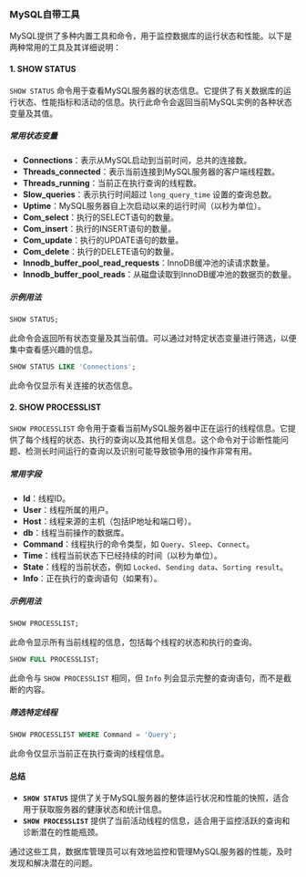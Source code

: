 ### MySQL自带工具

MySQL提供了多种内置工具和命令，用于监控数据库的运行状态和性能。以下是两种常用的工具及其详细说明：

#### 1. **SHOW STATUS**

`SHOW STATUS` 命令用于查看MySQL服务器的状态信息。它提供了有关数据库的运行状态、性能指标和活动的信息。执行此命令会返回当前MySQL实例的各种状态变量及其值。

##### **常用状态变量**

- **Connections**：表示从MySQL启动到当前时间，总共的连接数。
- **Threads_connected**：表示当前连接到MySQL服务器的客户端线程数。
- **Threads_running**：当前正在执行查询的线程数。
- **Slow_queries**：表示执行时间超过 `long_query_time` 设置的查询总数。
- **Uptime**：MySQL服务器自上次启动以来的运行时间（以秒为单位）。
- **Com_select**：执行的SELECT语句的数量。
- **Com_insert**：执行的INSERT语句的数量。
- **Com_update**：执行的UPDATE语句的数量。
- **Com_delete**：执行的DELETE语句的数量。
- **Innodb_buffer_pool_read_requests**：InnoDB缓冲池的读请求数量。
- **Innodb_buffer_pool_reads**：从磁盘读取到InnoDB缓冲池的数据页的数量。

##### **示例用法**

```sql
SHOW STATUS;
```

此命令会返回所有状态变量及其当前值。可以通过对特定状态变量进行筛选，以便集中查看感兴趣的信息。

```sql
SHOW STATUS LIKE 'Connections';
```

此命令仅显示有关连接的状态信息。

#### 2. **SHOW PROCESSLIST**

`SHOW PROCESSLIST` 命令用于查看当前MySQL服务器中正在运行的线程信息。它提供了每个线程的状态、执行的查询以及其他相关信息。这个命令对于诊断性能问题、检测长时间运行的查询以及识别可能导致锁争用的操作非常有用。

##### **常用字段**

- **Id**：线程ID。
- **User**：线程所属的用户。
- **Host**：线程来源的主机（包括IP地址和端口号）。
- **db**：线程当前操作的数据库。
- **Command**：线程执行的命令类型，如 `Query`、`Sleep`、`Connect`。
- **Time**：线程当前状态下已经持续的时间（以秒为单位）。
- **State**：线程的当前状态，例如 `Locked`、`Sending data`、`Sorting result`。
- **Info**：正在执行的查询语句（如果有）。

##### **示例用法**

```sql
SHOW PROCESSLIST;
```

此命令显示所有当前线程的信息，包括每个线程的状态和执行的查询。

```sql
SHOW FULL PROCESSLIST;
```

此命令与 `SHOW PROCESSLIST` 相同，但 `Info` 列会显示完整的查询语句，而不是截断的内容。

##### **筛选特定线程**

```sql
SHOW PROCESSLIST WHERE Command = 'Query';
```

此命令仅显示当前正在执行查询的线程信息。

#### **总结**

- **`SHOW STATUS`** 提供了关于MySQL服务器的整体运行状况和性能的快照，适合用于获取服务器的健康状态和统计信息。
- **`SHOW PROCESSLIST`** 提供了当前活动线程的信息，适合用于监控活跃的查询和诊断潜在的性能瓶颈。

通过这些工具，数据库管理员可以有效地监控和管理MySQL服务器的性能，及时发现和解决潜在的问题。